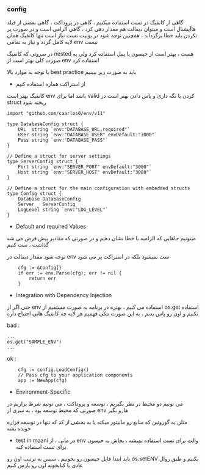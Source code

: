 ### config

 گاهی از کانفیگ در تست استفاده میکنیم ، گاهی در پروداکت ، گاهی بعضی از فیلد هاآپشنال است و میتوان دیفالت هم مقدار دهی کرد ، گاهی الزامی است و در صورت پر نکردن باید خطا برگرداند ، همچنین توجه شود در یونیت تست نیاز است تنها کانفیگ همان لایه کامل گردد و نیاز به تمامی env  نیست

در صروتی که کانفیگ nested  هست ، بهتر است از جیسون یا یمل استفاده کرد ولی به صورت کلی بهتر است از env  استفاده کرد

با توجه به موارد بالا best practice باید به صورت زیر ببینیم

+ از استراکت هماره استفاده کنیم

کانفیگ بهتر است env  باشد اما برای valid کردن یا نگه داری و پاس دادن بهتر است در struct ریخته شود

```
import "github.com/caarlos0/env/v11"

type DatabaseConfig struct {
    URL  string `env:"DATABASE_URL,required"`
    User string `env:"DATABASE_USER" envDefault:"3000"`
    Pass string `env:"DATABASE_PASS"`
}

// Define a struct for server settings
type ServerConfig struct {
    Port string `env:"SERVER_PORT" envDefault:"3000"`
    Host string `env:"SERVER_HOST" envDefault:"3000"`
}

// Define a struct for the main configuration with embedded structs
type Config struct {
    Database DatabaseConfig
    Server   ServerConfig
    LogLevel string `env:"LOG_LEVEL"`
}
```
+ Default and required Values

میتونیم جاهایی که الزامیه با خطا نشان دهیم و در صورتی که مقادیر پیش فرض می شه گذاشت ، ست کنیم

توجه شود مقدار دیفالت در env ست نمیشود بلکه در استراکت پر می شود
```
    cfg := &Config{}
    if err := env.Parse(cfg); err != nil {
        return err
    }
```
+ Integration with Dependency Injection

حتی اگر از env  استفاده می کنیم ، بهتره در برنامه به صورت مستقیم از os.get استفاده نکنیم و اون رو پاس بدیم ، به این صورت مکی فهمیم هر لایه چه کانفیگ هایی احتیاج داره

bad :
```
...
os.get("SAMPLE_ENV")
...
```

ok :
```
    cfg := config.LoadConfig()
    // Pass cfg to your application components
    app := NewApp(cfg)
```

+ Environment-Specific

می تونیم دو محیط در نظر بگیریم ، توسعه و پروداکت  ، می تونیم شرط بزاریم در صورتی که محیط توسعه بود ، یه سری از env هارو بگیر

مثلن یه گوروتین که منابع رو مانیتور میکنه یا یه بخشی از کد که تنها در  توسعه قراره خونده بشه

+ test in maani
در مانی ، از env والت برای تست استفاده نمیشه ، بجاش یه جیسون برای تست استفاده کنه 

باید ابتدا فایل جیسون رو بخونیم ، سپس به ترتیب اون رو os.setENV بکنیم و طبق روال عادی با کتابخونه اون رو پارس کنیم

